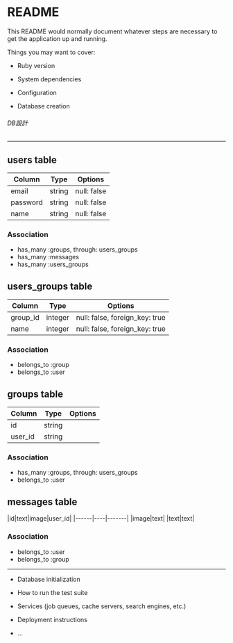 # README

This README would normally document whatever steps are necessary to get the
application up and running.

Things you may want to cover:

* Ruby version

* System dependencies

* Configuration

* Database creation


###### DB設計
---------------------------------------
## users table
|Column|Type|Options|
|------|----|-------|
|email|string|null: false|
|password|string|null: false|
|name|string|null: false|
### Association
- has_many :groups, through: users_groups
- has_many :messages
- has_many :users_groups

## users_groups table
|Column|Type|Options|
|------|----|-------|
|group_id|integer|null: false, foreign_key: true|
|name|integer|null: false, foreign_key: true|
### Association
- belongs_to :group
- belongs_to :user

## groups table
|Column|Type|Options|
|------|----|-------|
|id|string|
|user_id|string|
### Association
- has_many :groups, through: users_groups
- belongs_to :user

## messages table
|id|text|image|user_id|
|------|----|-------|
|image|text|
|text|text|
### Association
- belongs_to :user
- belongs_to :group

---------------------------
* Database initialization

* How to run the test suite

* Services (job queues, cache servers, search engines, etc.)

* Deployment instructions

* ...
